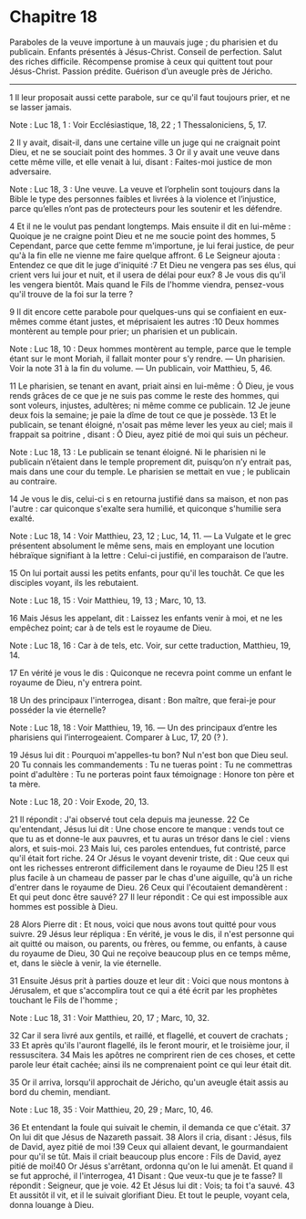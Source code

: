 # Chapitre 18

Paraboles de la veuve importune à un mauvais juge ; du pharisien et du publicain.
Enfants présentés à Jésus-Christ.
Conseil de perfection.
Salut des riches difficile.
Récompense promise à ceux qui quittent tout pour Jésus-Christ.
Passion prédite.
Guérison d’un aveugle près de Jéricho.

***

1 Il leur proposait aussi cette parabole, sur ce qu'il faut toujours prier, et ne se lasser jamais.

<span class="bible-note">Note : </span> Luc 18, 1 : Voir Ecclésiastique, 18, 22 ; 1 Thessaloniciens, 5, 17.

2 Il y avait, disait-il, dans une certaine ville un juge qui ne craignait point Dieu, et ne se souciait point des hommes. 3 Or il y avait une veuve dans cette même ville, et elle venait à lui, disant : Faites-moi justice de mon adversaire.

<span class="bible-note">Note : </span> Luc 18, 3 : Une veuve. La veuve et l’orphelin sont toujours dans la Bible le type des personnes faibles et livrées à la violence et l’injustice, parce qu’elles n’ont pas de protecteurs pour les soutenir et les défendre.

4 Et il ne le voulut pas pendant longtemps. Mais ensuite il dit en lui-même : Quoique je ne craigne point Dieu et ne me soucie point des hommes, 5 Cependant, parce que cette femme m'importune, je lui ferai justice, de peur qu'à la fin elle ne vienne me faire quelque affront. 6 Le Seigneur ajouta : Entendez ce que dit le juge d'iniquité :7 Et Dieu ne vengera pas ses élus, qui crient vers lui jour et nuit, et il usera de délai pour eux? 8 Je vous dis qu'il les vengera bientôt. Mais quand le Fils de l'homme viendra, pensez-vous qu'il trouve de la foi sur la terre ?


9 Il dit encore cette parabole pour quelques-uns qui se confiaient en eux-mêmes comme étant justes, et méprisaient les autres :10 Deux hommes montèrent au temple pour prier; un pharisien et un publicain.

<span class="bible-note">Note : </span> Luc 18, 10 : Deux hommes montèrent au temple, parce que le temple étant sur le mont Moriah, il fallait monter pour s’y rendre. ― Un pharisien. Voir la note 31 à la fin du volume. ― Un publicain, voir Matthieu, 5, 46.

11 Le pharisien, se tenant en avant, priait ainsi en lui-même : Ô Dieu, je vous rends grâces de ce que je ne suis pas comme le reste des hommes, qui sont voleurs, injustes, adultères; ni même comme ce publicain. 12 Je jeune deux fois la semaine; je paie la dîme de tout ce que je possède. 13 Et le publicain, se tenant éloigné, n'osait pas même lever les yeux au ciel; mais il frappait sa poitrine , disant : Ô Dieu, ayez pitié de moi qui suis un pécheur.

<span class="bible-note">Note : </span> Luc 18, 13 : Le publicain se tenant éloigné. Ni le pharisien ni le publicain n’étaient dans le temple proprement dit, puisqu’on n’y entrait pas, mais dans une cour du temple. Le pharisien se mettait en vue ; le publicain au contraire.

14 Je vous le dis, celui-ci s en retourna justifié dans sa maison, et non pas l'autre : car quiconque s'exalte sera humilié, et quiconque s'humilie sera exalté.

<span class="bible-note">Note : </span> Luc 18, 14 : Voir Matthieu, 23, 12 ; Luc, 14, 11. ― La Vulgate et le grec présentent absolument le même sens, mais en employant une locution hébraïque signifiant à la lettre : Celui-ci justifié, en comparaison de l’autre.


15 On lui portait aussi les petits enfants, pour qu'il les touchât. Ce que les disciples voyant, ils les rebutaient.

<span class="bible-note">Note : </span> Luc 18, 15 : Voir Matthieu, 19, 13 ; Marc, 10, 13.

16 Mais Jésus les appelant, dit : Laissez les enfants venir à moi, et ne les empêchez point; car à de tels est le royaume de Dieu.

<span class="bible-note">Note : </span> Luc 18, 16 : Car à de tels, etc. Voir, sur cette traduction, Matthieu, 19, 14.

17 En vérité je vous le dis : Quiconque ne recevra point comme un enfant le royaume de Dieu, n'y entrera point.


18 Un des principaux l'interrogea, disant : Bon maître, que ferai-je pour posséder la vie éternelle?

<span class="bible-note">Note : </span> Luc 18, 18 : Voir Matthieu, 19, 16. ― Un des principaux d’entre les pharisiens qui l’interrogeaient. Comparer à Luc, 17, 20 (? ).

19 Jésus lui dit : Pourquoi m'appelles-tu bon? Nul n'est bon que Dieu seul. 20 Tu connais les commandements : Tu ne tueras point : Tu ne commettras point d'adultère : Tu ne porteras point faux témoignage : Honore ton père et ta mère.

<span class="bible-note">Note : </span> Luc 18, 20 : Voir Exode, 20, 13.

21 Il répondit : J'ai observé tout cela depuis ma jeunesse. 22 Ce qu'entendant, Jésus lui dit : Une chose encore te manque : vends tout ce que tu as et donne-le aux pauvres, et tu auras un trésor dans le ciel : viens alors, et suis-moi. 23 Mais lui, ces paroles entendues, fut contristé, parce qu'il était fort riche. 24 Or Jésus le voyant devenir triste, dit : Que ceux qui ont les richesses entreront difficilement dans le royaume de Dieu !25 Il est plus facile à un chameau de passer par le chas d'une aiguille, qu'à un riche d'entrer dans le royaume de Dieu. 26 Ceux qui l'écoutaient demandèrent : Et qui peut donc être sauvé? 27 Il leur répondit : Ce qui est impossible aux hommes est possible à Dieu.


28 Alors Pierre dit : Et nous, voici que nous avons tout quitté pour vous suivre. 29 Jésus leur répliqua : En vérité, je vous le dis, il n'est personne qui ait quitté ou maison, ou parents, ou frères, ou femme, ou enfants, à cause du royaume de Dieu, 30 Qui ne reçoive beaucoup plus en ce temps même, et, dans le siècle à venir, la vie éternelle.


31 Ensuite Jésus prit à parties douze et leur dit : Voici que nous montons à Jérusalem, et que s'accomplira tout ce qui a été écrit par les prophètes touchant le Fils de l'homme ;

<span class="bible-note">Note : </span> Luc 18, 31 : Voir Matthieu, 20, 17 ; Marc, 10, 32.

32 Car il sera livré aux gentils, et raillé, et flagellé, et couvert de crachats ; 33 Et après qu'ils l'auront flagellé, ils le feront mourir, et le troisième jour, il ressuscitera. 34 Mais les apôtres ne comprirent rien de ces choses, et cette parole leur était cachée; ainsi ils ne comprenaient point ce qui leur était dit.


35 Or il arriva, lorsqu'il approchait de Jéricho, qu'un aveugle était assis au bord du chemin, mendiant.

<span class="bible-note">Note : </span> Luc 18, 35 : Voir Matthieu, 20, 29 ; Marc, 10, 46.

36 Et entendant la foule qui suivait le chemin, il demanda ce que c'était. 37 On lui dit que Jésus de Nazareth passait. 38 Alors il cria, disant : Jésus, fils de David, ayez pitié de moi !39 Ceux qui allaient devant, le gourmandaient pour qu'il se tût. Mais il criait beaucoup plus encore : Fils de David, ayez pitié de moi!40 Or Jésus s'arrêtant, ordonna qu'on le lui amenât. Et quand il se fut approché, il l'interrogea, 41 Disant : Que veux-tu que je te fasse? Il répondit : Seigneur, que je voie. 42 Et Jésus lui dit : Vois; ta foi t'a sauvé. 43 Et aussitôt il vit, et il le suivait glorifiant Dieu. Et tout le peuple, voyant cela, donna louange à Dieu.

